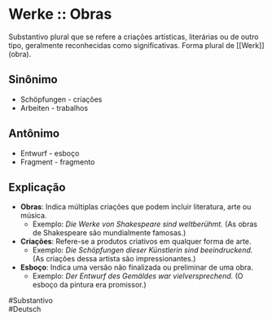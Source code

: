 # Werke :: Obras
Substantivo plural que se refere a criações artísticas, literárias ou de outro tipo, geralmente reconhecidas como significativas. Forma plural de [[Werk]] (obra).

## Sinônimo
- Schöpfungen - criações  
- Arbeiten - trabalhos  

## Antônimo
- Entwurf - esboço  
- Fragment - fragmento  

## Explicação
- **Obras**: Indica múltiplas criações que podem incluir literatura, arte ou música.
  - Exemplo: *Die Werke von Shakespeare sind weltberühmt.* (As obras de Shakespeare são mundialmente famosas.)
- **Criações**: Refere-se a produtos criativos em qualquer forma de arte.
  - Exemplo: *Die Schöpfungen dieser Künstlerin sind beeindruckend.* (As criações dessa artista são impressionantes.)
- **Esboço**: Indica uma versão não finalizada ou preliminar de uma obra.
  - Exemplo: *Der Entwurf des Gemäldes war vielversprechend.* (O esboço da pintura era promissor.)

#Substantivo  
#Deutsch
